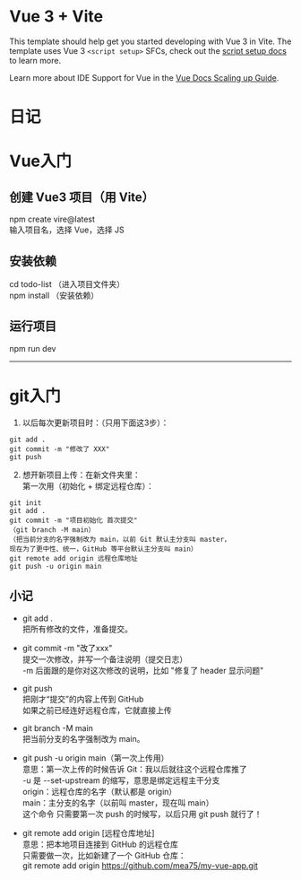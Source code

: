 # Vue 3 + Vite

This template should help get you started developing with Vue 3 in Vite. The template uses Vue 3 `<script setup>` SFCs, check out the [script setup docs](https://v3.vuejs.org/api/sfc-script-setup.html#sfc-script-setup) to learn more.

Learn more about IDE Support for Vue in the [Vue Docs Scaling up Guide](https://vuejs.org/guide/scaling-up/tooling.html#ide-support).

# **日记**
# Vue入门
## 创建 Vue3 项目（用 Vite）
npm create vire@latest  
输入项目名，选择 Vue，选择 JS

## 安装依赖
cd todo-list （进入项目文件夹）  
npm install （安装依赖）

## 运行项目
npm run dev

***

# git入门

1. 以后每次更新项目时：（只用下面这3步）：  
```
git add .  
git commit -m "修改了 XXX"  
git push  
```

2. 想开新项目上传：在新文件夹里：  
第一次用（初始化 + 绑定远程仓库）：  
```
git init  
git add .  
git commit -m "项目初始化 首次提交"  
（git branch -M main）  
（把当前分支的名字强制改为 main，以前 Git 默认主分支叫 master，
现在为了更中性、统一，GitHub 等平台默认主分支叫 main）  
git remote add origin 远程仓库地址  
git push -u origin main  
```

## 小记
* git add .  
把所有修改的文件，准备提交。

* git commit -m "改了xxx"  
提交一次修改，并写一个备注说明（提交日志）  
-m 后面跟的是你对这次修改的说明，比如 "修复了 header 显示问题"

* git push  
把刚才“提交”的内容上传到 GitHub  
如果之前已经连好远程仓库，它就直接上传

* git branch -M main  
把当前分支的名字强制改为 main。

* git push -u origin main（第一次上传用）  
意思：第一次上传的时候告诉 Git：我以后就往这个远程仓库推了  
-u 是 --set-upstream 的缩写，意思是绑定远程主干分支  
origin：远程仓库的名字（默认都是 origin）  
main：主分支的名字（以前叫 master，现在叫 main）  
这个命令 只需要第一次 push 的时候写，以后只用 git push 就行了！  

* git remote add origin [远程仓库地址]  
意思：把本地项目连接到 GitHub 的远程仓库  
只需要做一次，比如新建了一个 GitHub 仓库：  
git remote add origin https://github.com/mea75/my-vue-app.git



